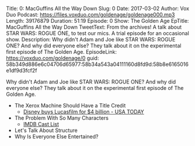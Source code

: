 Title: 0: MacGuffins All the Way Down
Slug: 0
Date: 2017-03-02
Author: Vox Duo
Podcast: https://files.voxduo.com/goldenage/goldenage000.mp3
Length: 39176879
Duration: 51:19
Episode: 0
Show: The Golden Age
EpTitle: MacGuffins All the Way Down
TweetText: From the archives! A talk about STAR WARS: ROGUE ONE, to test our mics. A trial episode for an occasional show.
Description: Why didn't Adam and Joe like STAR WARS: ROGUE ONE? And why did everyone else? They talk about it on the experimental first episode of The Golden Age.
EpisodeLink: https://voxduo.com/goldenage/0
guid: 58b349d886e6c04706d65977:58b34a543a04111160d8fd9d:58b8e6165016e1df9d3fcf2f

Why didn't Adam and Joe like STAR WARS: ROGUE ONE? And why did everyone else? They talk about it on the experimental first episode of The Golden Age.

- The Xerox Machine Should Have a Title Credit
    - [Disney buys Lucasfilm for $4 billion - USA TODAY](http://www.usatoday.com/story/money/business/2012/10/30/disney-star-wars-lucasfilm/1669739/)
- The Problem With So Many Characters
    - [IMDB Cast List](http://www.imdb.com/title/tt3748528/fullcredits?ref_=tt_ql_1)
- Let's Talk About Structure
- Why Is Everyone Else Entertained?
